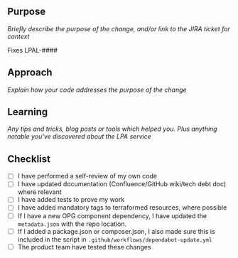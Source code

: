 ## Purpose

_Briefly describe the purpose of the change, and/or link to the JIRA ticket for context_

Fixes LPAL-####

## Approach

_Explain how your code addresses the purpose of the change_

## Learning

_Any tips and tricks, blog posts or tools which helped you. Plus anything notable you've discovered about the LPA service_

## Checklist

* [ ] I have performed a self-review of my own code
* [ ] I have updated documentation (Confluence/GitHub wiki/tech debt doc) where relevant
* [ ] I have added tests to prove my work
* [ ] I have added mandatory tags to terraformed resources, where possible
* [ ] If I have a new OPG component dependency, I have updated the `metadata.json` with the repo location.
* [ ] If I added a package.json or composer.json, I also made sure this is included in the script in `.github/workflows/dependabot-update.yml`
* [ ] The product team have tested these changes
